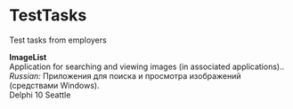 # TestTasks
Test tasks from employers

<b>ImageList</b><br>
Application for searching and viewing images (in associated applications)..<br>
<i>Russian: </i>Приложения для поиска и просмотра изображений (средствами Windows).<br>
Delphi 10 Seattle<br>
<br>
